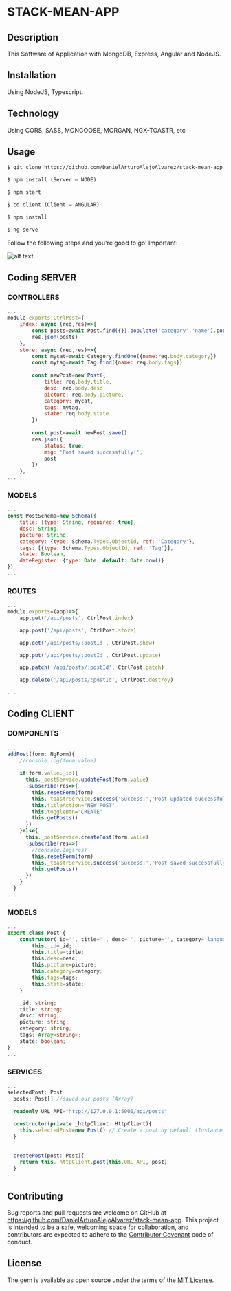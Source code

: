 # STACK-MEAN-APP
## Description

This Software of Application with MongoDB, Express, Angular and NodeJS.

## Installation
Using NodeJS, Typescript.

## Technology
Using CORS, SASS, MONGOOSE, MORGAN, NGX-TOASTR, etc

## Usage
```html
$ git clone https://github.com/DanielArturoAlejoAlvarez/stack-mean-app.git [NAME APP] 

$ npm install (Server — NODE)

$ npm start

$ cd client (Client — ANGULAR)

$ npm install

$ ng serve
```
Follow the following steps and you're good to go! Important:


![alt text](https://media.giphy.com/media/nqV6bYG1LbkA0/giphy.gif)


## Coding SERVER

### CONTROLLERS

```javascript
...
module.exports.CtrlPost={    
    index: async (req,res)=>{               
        const posts=await Post.find({}).populate('category','name').populate('tags','name').exec()          
        res.json(posts)    
    },
    store: async (req,res)=>{        
        const mycat=await Category.findOne({name:req.body.category})
        const mytag=await Tag.find({name: req.body.tags})
        
        const newPost=new Post({
            title: req.body.title,
            desc: req.body.desc,
            picture: req.body.picture,
            category: mycat,
            tags: mytag,
            state: req.body.state
        })
                
        const post=await newPost.save()
        res.json({
            status: true,
            msg: 'Post saved successfully!',
            post
        })
    },
...
```

### MODELS

```javascript
...
const PostSchema=new Schema({
    title: {type: String, required: true},
    desc: String,
    picture: String,
    category: {type: Schema.Types.ObjectId, ref: 'Category'},
    tags: [{type: Schema.Types.ObjectId, ref: 'Tag'}],
    state: Boolean,
    dateRegister: {type: Date, default: Date.now()}
})
...
```

### ROUTES 

```javascript
...
module.exports=(app)=>{
    app.get('/api/posts', CtrlPost.index)

    app.post('/api/posts', CtrlPost.store)

    app.get('/api/posts/:postId', CtrlPost.show)

    app.put('/api/posts/:postId', CtrlPost.update)

    app.patch('/api/posts/:postId', CtrlPost.patch)

    app.delete('/api/posts/:postId', CtrlPost.destroy)

...
```

## Coding CLIENT

### COMPONENTS

```typescript
...
addPost(form: NgForm){
    //console.log(form.value)
   
    if(form.value._id){
      this._postService.updatePost(form.value)
      .subscribe(res=>{
        this.resetForm(form)
        this._toastrService.success('Success:','Post updated successfully!')
        this.titleAction="NEW POST"
        this.toggleBtn="CREATE"
        this.getPosts()
      })
    }else{
      this._postService.createPost(form.value)
      .subscribe(res=>{
        //console.log(res)
        this.resetForm(form)
        this._toastrService.success('Success:','Post saved successfully!')
        this.getPosts()
      })
    }   
  }
...
```

### MODELS 

```typescript
...
export class Post {
    constructor(_id='', title='', desc='', picture='', category='languages', tags=[], state=false){
        this._id=_id;
        this.title=title;
        this.desc=desc;
        this.picture=picture;
        this.category=category;
        this.tags=tags;
        this.state=state;
    }

    _id: string;
    title: string;
    desc: string;
    picture: string;
    category: string;
    tags: Array<string>;
    state: boolean;
}
...
```

### SERVICES

```typescript
...
selectedPost: Post
  posts: Post[] //saved our posts (Array)
  
  readonly URL_API="http://127.0.0.1:5000/api/posts"

  constructor(private _httpClient: HttpClient){ 
    this.selectedPost=new Post() // Create a post by default (Instance model Post)
  }

  
  createPost(post: Post){
    return this._httpClient.post(this.URL_API, post)
  }
...
```

## Contributing

Bug reports and pull requests are welcome on GitHub at https://github.com/DanielArturoAlejoAlvarez/stack-mean-app. This project is intended to be a safe, welcoming space for collaboration, and contributors are expected to adhere to the [Contributor Covenant](http://contributor-covenant.org) code of conduct.


## License

The gem is available as open source under the terms of the [MIT License](http://opensource.org/licenses/MIT).

